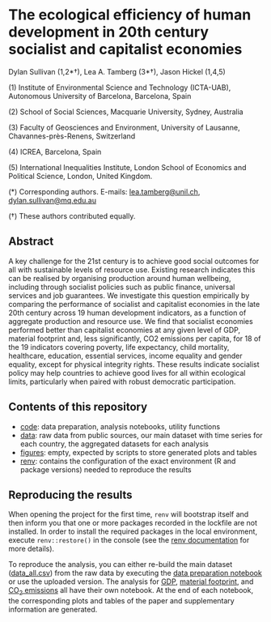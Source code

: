 # The ecological efficiency of human development in 20th century socialist and capitalist economies

Dylan Sullivan (1,2\*†), Lea A. Tamberg (3\*†), Jason Hickel (1,4,5)

(1) Institute of Environmental Science and Technology (ICTA-UAB), Autonomous University of Barcelona, Barcelona, Spain

(2) School of Social Sciences, Macquarie University, Sydney, Australia

(3) Faculty of Geosciences and Environment, University of Lausanne, Chavannes-près-Renens, Switzerland

(4) ICREA, Barcelona, Spain

(5) International Inequalities Institute, London School of Economics and Political Science, London, United Kingdom.

(\*) Corresponding authors. E-mails: [lea.tamberg\@unil.ch](mailto:lea.tamberg@unil.ch), [dylan.sullivan\@mq.edu.au](mailto:dylan.sullivan@mq.edu.au)

(†) These authors contributed equally.

## Abstract

A key challenge for the 21st century is to achieve good social outcomes for all with sustainable levels of resource use. Existing research indicates this can be realised by organising production around human wellbeing, including through socialist policies such as public finance, universal services and job guarantees. We investigate this question empirically by comparing the performance of socialist and capitalist economies in the late 20th century across 19 human development indicators, as a function of aggregate production and resource use. We find that socialist economies performed better than capitalist economies at any given level of GDP, material footprint and, less significantly, CO2 emissions per capita, for 18 of the 19 indicators covering poverty, life expectancy, child mortality, healthcare, education, essential services, income equality and gender equality, except for physical integrity rights. These results indicate socialist policy may help countries to achieve good lives for all within ecological limits, particularly when paired with robust democratic participation.

## Contents of this repository

*   [code](code): data preparation, analysis notebooks, utility functions
*   [data](data): raw data from public sources, our main dataset with time series for each country, the aggregated datasets for each analysis
*   [figures](figures): empty, expected by scripts to store generated plots and tables
*   [renv](renv): contains the configuration of the exact environment (R and package versions) needed to reproduce the results

## Reproducing the results

When opening the project for the first time, `renv` will bootstrap itself and then inform you that one or more packages recorded in the lockfile are not installed. In order to install the required packages in the local environment, execute `renv::restore()` in the console (see the [renv documentation](https://rstudio.github.io/renv/articles/renv.html) for more details).

To reproduce the analysis, you can either re-build the main dataset ([data_all.csv](data/data_all.csv)) from the raw data by executing the [data preparation notebook](code/prepare_datasets.Rmd) or use the uploaded version. The analysis for [GDP](code/GDP_efficiency.Rmd), [material footprint](code/MF_efficiency.Rmd), and [CO<sub>2</sub> emissions](code/CO2_efficiency.Rmd) all have their own notebook. At the end of each notebook, the corresponding plots and tables of the paper and supplementary information are generated.
